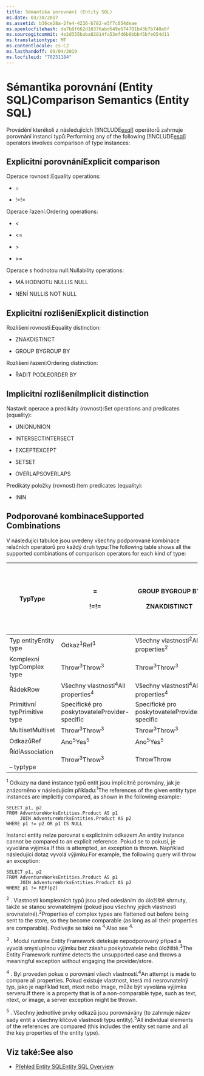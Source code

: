 ```yaml
---
title: Sémantika porovnání (Entity SQL)
ms.date: 03/30/2017
ms.assetid: b36ce28a-2fe4-4236-b782-e5f7c054deae
ms.openlocfilehash: da7b8f662d10376abd649e674701b43b7b740a6f
ms.sourcegitcommit: 4e2d355baba82814fa53efd6b8bbb45bfe054d11
ms.translationtype: MT
ms.contentlocale: cs-CZ
ms.lasthandoff: 09/04/2019
ms.locfileid: "70251184"
---
```

# <a name="comparison-semantics-entity-sql"></a><span data-ttu-id="4ebda-102">Sémantika porovnání (Entity SQL)</span><span class="sxs-lookup"><span data-stu-id="4ebda-102">Comparison Semantics (Entity SQL)</span></span>
<span data-ttu-id="4ebda-103">Provádění kterékoli z následujících [!INCLUDE[esql](../../../../../../includes/esql-md.md)] operátorů zahrnuje porovnání instancí typů:</span><span class="sxs-lookup"><span data-stu-id="4ebda-103">Performing any of the following [!INCLUDE[esql](../../../../../../includes/esql-md.md)] operators involves comparison of type instances:</span></span>  
  
## <a name="explicit-comparison"></a><span data-ttu-id="4ebda-104">Explicitní porovnání</span><span class="sxs-lookup"><span data-stu-id="4ebda-104">Explicit comparison</span></span>  
 <span data-ttu-id="4ebda-105">Operace rovnosti:</span><span class="sxs-lookup"><span data-stu-id="4ebda-105">Equality operations:</span></span>  
  
- =  
  
- <span data-ttu-id="4ebda-106">!=</span><span class="sxs-lookup"><span data-stu-id="4ebda-106">!=</span></span>  
  
 <span data-ttu-id="4ebda-107">Operace řazení:</span><span class="sxs-lookup"><span data-stu-id="4ebda-107">Ordering operations:</span></span>  
  
- <  
  
- \<=  
  
- \>  
  
- \>=  
  
 <span data-ttu-id="4ebda-108">Operace s hodnotou null:</span><span class="sxs-lookup"><span data-stu-id="4ebda-108">Nullability operations:</span></span>  
  
- <span data-ttu-id="4ebda-109">MÁ HODNOTU NULL</span><span class="sxs-lookup"><span data-stu-id="4ebda-109">IS NULL</span></span>  
  
- <span data-ttu-id="4ebda-110">NENÍ NULL</span><span class="sxs-lookup"><span data-stu-id="4ebda-110">IS NOT NULL</span></span>  
  
## <a name="explicit-distinction"></a><span data-ttu-id="4ebda-111">Explicitní rozlišení</span><span class="sxs-lookup"><span data-stu-id="4ebda-111">Explicit distinction</span></span>  
 <span data-ttu-id="4ebda-112">Rozlišení rovnosti:</span><span class="sxs-lookup"><span data-stu-id="4ebda-112">Equality distinction:</span></span>  
  
- <span data-ttu-id="4ebda-113">ZNAK</span><span class="sxs-lookup"><span data-stu-id="4ebda-113">DISTINCT</span></span>  
  
- <span data-ttu-id="4ebda-114">GROUP BY</span><span class="sxs-lookup"><span data-stu-id="4ebda-114">GROUP BY</span></span>  
  
 <span data-ttu-id="4ebda-115">Rozlišení řazení:</span><span class="sxs-lookup"><span data-stu-id="4ebda-115">Ordering distinction:</span></span>  
  
- <span data-ttu-id="4ebda-116">ŘADIT PODLE</span><span class="sxs-lookup"><span data-stu-id="4ebda-116">ORDER BY</span></span>  
  
## <a name="implicit-distinction"></a><span data-ttu-id="4ebda-117">Implicitní rozlišení</span><span class="sxs-lookup"><span data-stu-id="4ebda-117">Implicit distinction</span></span>  
 <span data-ttu-id="4ebda-118">Nastavit operace a predikáty (rovnost):</span><span class="sxs-lookup"><span data-stu-id="4ebda-118">Set operations and predicates (equality):</span></span>  
  
- <span data-ttu-id="4ebda-119">UNION</span><span class="sxs-lookup"><span data-stu-id="4ebda-119">UNION</span></span>  
  
- <span data-ttu-id="4ebda-120">INTERSECT</span><span class="sxs-lookup"><span data-stu-id="4ebda-120">INTERSECT</span></span>  
  
- <span data-ttu-id="4ebda-121">EXCEPT</span><span class="sxs-lookup"><span data-stu-id="4ebda-121">EXCEPT</span></span>  
  
- <span data-ttu-id="4ebda-122">SET</span><span class="sxs-lookup"><span data-stu-id="4ebda-122">SET</span></span>  
  
- <span data-ttu-id="4ebda-123">OVERLAPS</span><span class="sxs-lookup"><span data-stu-id="4ebda-123">OVERLAPS</span></span>  
  
 <span data-ttu-id="4ebda-124">Predikáty položky (rovnost):</span><span class="sxs-lookup"><span data-stu-id="4ebda-124">Item predicates (equality):</span></span>  
  
- <span data-ttu-id="4ebda-125">IN</span><span class="sxs-lookup"><span data-stu-id="4ebda-125">IN</span></span>  
  
## <a name="supported-combinations"></a><span data-ttu-id="4ebda-126">Podporované kombinace</span><span class="sxs-lookup"><span data-stu-id="4ebda-126">Supported Combinations</span></span>  
 <span data-ttu-id="4ebda-127">V následující tabulce jsou uvedeny všechny podporované kombinace relačních operátorů pro každý druh typu:</span><span class="sxs-lookup"><span data-stu-id="4ebda-127">The following table shows all the supported combinations of comparison operators for each kind of type:</span></span>  
  
|<span data-ttu-id="4ebda-128">**Typ**</span><span class="sxs-lookup"><span data-stu-id="4ebda-128">**Type**</span></span>|**=**<br /><br /> <span data-ttu-id="4ebda-129">**\!=**</span><span class="sxs-lookup"><span data-stu-id="4ebda-129">**!=**</span></span>|<span data-ttu-id="4ebda-130">**GROUP BY**</span><span class="sxs-lookup"><span data-stu-id="4ebda-130">**GROUP BY**</span></span><br /><br /> <span data-ttu-id="4ebda-131">**ZNAK**</span><span class="sxs-lookup"><span data-stu-id="4ebda-131">**DISTINCT**</span></span>|<span data-ttu-id="4ebda-132">**UNION**</span><span class="sxs-lookup"><span data-stu-id="4ebda-132">**UNION**</span></span><br /><br /> <span data-ttu-id="4ebda-133">**INTERSECT**</span><span class="sxs-lookup"><span data-stu-id="4ebda-133">**INTERSECT**</span></span><br /><br /> <span data-ttu-id="4ebda-134">**EXCEPT**</span><span class="sxs-lookup"><span data-stu-id="4ebda-134">**EXCEPT**</span></span><br /><br /> <span data-ttu-id="4ebda-135">**SET**</span><span class="sxs-lookup"><span data-stu-id="4ebda-135">**SET**</span></span><br /><br /> <span data-ttu-id="4ebda-136">**OVERLAPS**</span><span class="sxs-lookup"><span data-stu-id="4ebda-136">**OVERLAPS**</span></span>|<span data-ttu-id="4ebda-137">**IN**</span><span class="sxs-lookup"><span data-stu-id="4ebda-137">**IN**</span></span>|<span data-ttu-id="4ebda-138">**<   <=**</span><span class="sxs-lookup"><span data-stu-id="4ebda-138">**<   <=**</span></span><br /><br /> <span data-ttu-id="4ebda-139">**>   >=**</span><span class="sxs-lookup"><span data-stu-id="4ebda-139">**>   >=**</span></span>|<span data-ttu-id="4ebda-140">**ORDER BY**</span><span class="sxs-lookup"><span data-stu-id="4ebda-140">**ORDER BY**</span></span>|<span data-ttu-id="4ebda-141">**MÁ HODNOTU NULL**</span><span class="sxs-lookup"><span data-stu-id="4ebda-141">**IS NULL**</span></span><br /><br /> <span data-ttu-id="4ebda-142">**NENÍ NULL**</span><span class="sxs-lookup"><span data-stu-id="4ebda-142">**IS NOT NULL**</span></span>|  
|-|-|-|-|-|-|-|-|  
|<span data-ttu-id="4ebda-143">Typ entity</span><span class="sxs-lookup"><span data-stu-id="4ebda-143">Entity type</span></span>|<span data-ttu-id="4ebda-144">Odkaz<sup>1</sup></span><span class="sxs-lookup"><span data-stu-id="4ebda-144">Ref<sup>1</sup></span></span>|<span data-ttu-id="4ebda-145">Všechny vlastnosti<sup>2</sup></span><span class="sxs-lookup"><span data-stu-id="4ebda-145">All properties<sup>2</sup></span></span>|<span data-ttu-id="4ebda-146">Všechny vlastnosti<sup>2</sup></span><span class="sxs-lookup"><span data-stu-id="4ebda-146">All properties<sup>2</sup></span></span>|<span data-ttu-id="4ebda-147">Všechny vlastnosti<sup>2</sup></span><span class="sxs-lookup"><span data-stu-id="4ebda-147">All properties<sup>2</sup></span></span>|<span data-ttu-id="4ebda-148">Throw<sup>3</sup></span><span class="sxs-lookup"><span data-stu-id="4ebda-148">Throw<sup>3</sup></span></span>|<span data-ttu-id="4ebda-149">Throw<sup>3</sup></span><span class="sxs-lookup"><span data-stu-id="4ebda-149">Throw<sup>3</sup></span></span>|<span data-ttu-id="4ebda-150">Odkaz<sup>1</sup></span><span class="sxs-lookup"><span data-stu-id="4ebda-150">Ref<sup>1</sup></span></span>|  
|<span data-ttu-id="4ebda-151">Komplexní typ</span><span class="sxs-lookup"><span data-stu-id="4ebda-151">Complex type</span></span>|<span data-ttu-id="4ebda-152">Throw<sup>3</sup></span><span class="sxs-lookup"><span data-stu-id="4ebda-152">Throw<sup>3</sup></span></span>|<span data-ttu-id="4ebda-153">Throw<sup>3</sup></span><span class="sxs-lookup"><span data-stu-id="4ebda-153">Throw<sup>3</sup></span></span>|<span data-ttu-id="4ebda-154">Throw<sup>3</sup></span><span class="sxs-lookup"><span data-stu-id="4ebda-154">Throw<sup>3</sup></span></span>|<span data-ttu-id="4ebda-155">Throw<sup>3</sup></span><span class="sxs-lookup"><span data-stu-id="4ebda-155">Throw<sup>3</sup></span></span>|<span data-ttu-id="4ebda-156">Throw<sup>3</sup></span><span class="sxs-lookup"><span data-stu-id="4ebda-156">Throw<sup>3</sup></span></span>|<span data-ttu-id="4ebda-157">Throw<sup>3</sup></span><span class="sxs-lookup"><span data-stu-id="4ebda-157">Throw<sup>3</sup></span></span>|<span data-ttu-id="4ebda-158">Throw<sup>3</sup></span><span class="sxs-lookup"><span data-stu-id="4ebda-158">Throw<sup>3</sup></span></span>|  
|<span data-ttu-id="4ebda-159">Řádek</span><span class="sxs-lookup"><span data-stu-id="4ebda-159">Row</span></span>|<span data-ttu-id="4ebda-160">Všechny vlastnosti<sup>4</sup></span><span class="sxs-lookup"><span data-stu-id="4ebda-160">All properties<sup>4</sup></span></span>|<span data-ttu-id="4ebda-161">Všechny vlastnosti<sup>4</sup></span><span class="sxs-lookup"><span data-stu-id="4ebda-161">All properties<sup>4</sup></span></span>|<span data-ttu-id="4ebda-162">Všechny vlastnosti<sup>4</sup></span><span class="sxs-lookup"><span data-stu-id="4ebda-162">All properties<sup>4</sup></span></span>|<span data-ttu-id="4ebda-163">Throw<sup>3</sup></span><span class="sxs-lookup"><span data-stu-id="4ebda-163">Throw<sup>3</sup></span></span>|<span data-ttu-id="4ebda-164">Throw<sup>3</sup></span><span class="sxs-lookup"><span data-stu-id="4ebda-164">Throw<sup>3</sup></span></span>|<span data-ttu-id="4ebda-165">Všechny vlastnosti<sup>4</sup></span><span class="sxs-lookup"><span data-stu-id="4ebda-165">All properties<sup>4</sup></span></span>|<span data-ttu-id="4ebda-166">Throw<sup>3</sup></span><span class="sxs-lookup"><span data-stu-id="4ebda-166">Throw<sup>3</sup></span></span>|  
|<span data-ttu-id="4ebda-167">Primitivní typ</span><span class="sxs-lookup"><span data-stu-id="4ebda-167">Primitive type</span></span>|<span data-ttu-id="4ebda-168">Specifické pro poskytovatele</span><span class="sxs-lookup"><span data-stu-id="4ebda-168">Provider-specific</span></span>|<span data-ttu-id="4ebda-169">Specifické pro poskytovatele</span><span class="sxs-lookup"><span data-stu-id="4ebda-169">Provider-specific</span></span>|<span data-ttu-id="4ebda-170">Specifické pro poskytovatele</span><span class="sxs-lookup"><span data-stu-id="4ebda-170">Provider-specific</span></span>|<span data-ttu-id="4ebda-171">Specifické pro poskytovatele</span><span class="sxs-lookup"><span data-stu-id="4ebda-171">Provider-specific</span></span>|<span data-ttu-id="4ebda-172">Specifické pro poskytovatele</span><span class="sxs-lookup"><span data-stu-id="4ebda-172">Provider-specific</span></span>|<span data-ttu-id="4ebda-173">Specifické pro poskytovatele</span><span class="sxs-lookup"><span data-stu-id="4ebda-173">Provider-specific</span></span>|<span data-ttu-id="4ebda-174">Specifické pro poskytovatele</span><span class="sxs-lookup"><span data-stu-id="4ebda-174">Provider-specific</span></span>|  
|<span data-ttu-id="4ebda-175">Multiset</span><span class="sxs-lookup"><span data-stu-id="4ebda-175">Multiset</span></span>|<span data-ttu-id="4ebda-176">Throw<sup>3</sup></span><span class="sxs-lookup"><span data-stu-id="4ebda-176">Throw<sup>3</sup></span></span>|<span data-ttu-id="4ebda-177">Throw<sup>3</sup></span><span class="sxs-lookup"><span data-stu-id="4ebda-177">Throw<sup>3</sup></span></span>|<span data-ttu-id="4ebda-178">Throw<sup>3</sup></span><span class="sxs-lookup"><span data-stu-id="4ebda-178">Throw<sup>3</sup></span></span>|<span data-ttu-id="4ebda-179">Throw<sup>3</sup></span><span class="sxs-lookup"><span data-stu-id="4ebda-179">Throw<sup>3</sup></span></span>|<span data-ttu-id="4ebda-180">Throw<sup>3</sup></span><span class="sxs-lookup"><span data-stu-id="4ebda-180">Throw<sup>3</sup></span></span>|<span data-ttu-id="4ebda-181">Throw<sup>3</sup></span><span class="sxs-lookup"><span data-stu-id="4ebda-181">Throw<sup>3</sup></span></span>|<span data-ttu-id="4ebda-182">Throw<sup>3</sup></span><span class="sxs-lookup"><span data-stu-id="4ebda-182">Throw<sup>3</sup></span></span>|  
|<span data-ttu-id="4ebda-183">Odkazů</span><span class="sxs-lookup"><span data-stu-id="4ebda-183">Ref</span></span>|<span data-ttu-id="4ebda-184">Ano<sup>5</sup></span><span class="sxs-lookup"><span data-stu-id="4ebda-184">Yes<sup>5</sup></span></span>|<span data-ttu-id="4ebda-185">Ano<sup>5</sup></span><span class="sxs-lookup"><span data-stu-id="4ebda-185">Yes<sup>5</sup></span></span>|<span data-ttu-id="4ebda-186">Ano<sup>5</sup></span><span class="sxs-lookup"><span data-stu-id="4ebda-186">Yes<sup>5</sup></span></span>|<span data-ttu-id="4ebda-187">Ano<sup>5</sup></span><span class="sxs-lookup"><span data-stu-id="4ebda-187">Yes<sup>5</sup></span></span>|<span data-ttu-id="4ebda-188">Throw</span><span class="sxs-lookup"><span data-stu-id="4ebda-188">Throw</span></span>|<span data-ttu-id="4ebda-189">Throw</span><span class="sxs-lookup"><span data-stu-id="4ebda-189">Throw</span></span>|<span data-ttu-id="4ebda-190">Ano<sup>5</sup></span><span class="sxs-lookup"><span data-stu-id="4ebda-190">Yes<sup>5</sup></span></span>|  
|<span data-ttu-id="4ebda-191">Řídí</span><span class="sxs-lookup"><span data-stu-id="4ebda-191">Association</span></span><br /><br /> <span data-ttu-id="4ebda-192">– typ</span><span class="sxs-lookup"><span data-stu-id="4ebda-192">type</span></span>|<span data-ttu-id="4ebda-193">Throw<sup>3</sup></span><span class="sxs-lookup"><span data-stu-id="4ebda-193">Throw<sup>3</sup></span></span>|<span data-ttu-id="4ebda-194">Throw</span><span class="sxs-lookup"><span data-stu-id="4ebda-194">Throw</span></span>|<span data-ttu-id="4ebda-195">Throw</span><span class="sxs-lookup"><span data-stu-id="4ebda-195">Throw</span></span>|<span data-ttu-id="4ebda-196">Throw</span><span class="sxs-lookup"><span data-stu-id="4ebda-196">Throw</span></span>|<span data-ttu-id="4ebda-197">Throw<sup>3</sup></span><span class="sxs-lookup"><span data-stu-id="4ebda-197">Throw<sup>3</sup></span></span>|<span data-ttu-id="4ebda-198">Throw<sup>3</sup></span><span class="sxs-lookup"><span data-stu-id="4ebda-198">Throw<sup>3</sup></span></span>|<span data-ttu-id="4ebda-199">Throw<sup>3</sup></span><span class="sxs-lookup"><span data-stu-id="4ebda-199">Throw<sup>3</sup></span></span>|  
  
 <span data-ttu-id="4ebda-200"><sup>1</sup> Odkazy na dané instance typů entit jsou implicitně porovnány, jak je znázorněno v následujícím příkladu:</span><span class="sxs-lookup"><span data-stu-id="4ebda-200"><sup>1</sup>The references of the given entity type instances are implicitly compared, as shown in the following example:</span></span>  
  
```  
SELECT p1, p2   
FROM AdventureWorksEntities.Product AS p1   
     JOIN AdventureWorksEntities.Product AS p2   
WHERE p1 != p2 OR p1 IS NULL  
```  
  
 <span data-ttu-id="4ebda-201">Instanci entity nelze porovnat s explicitním odkazem.</span><span class="sxs-lookup"><span data-stu-id="4ebda-201">An entity instance cannot be compared to an explicit reference.</span></span> <span data-ttu-id="4ebda-202">Pokud se to pokusí, je vyvolána výjimka.</span><span class="sxs-lookup"><span data-stu-id="4ebda-202">If this is attempted, an exception is thrown.</span></span> <span data-ttu-id="4ebda-203">Například následující dotaz vyvolá výjimku:</span><span class="sxs-lookup"><span data-stu-id="4ebda-203">For example, the following query will throw an exception:</span></span>  
  
```  
SELECT p1, p2   
FROM AdventureWorksEntities.Product AS p1   
     JOIN AdventureWorksEntities.Product AS p2   
WHERE p1 != REF(p2)  
```  
  
 <span data-ttu-id="4ebda-204"><sup>2</sup> . Vlastnosti komplexních typů jsou před odesláním do úložiště shrnuty, takže se stanou srovnatelnými (pokud jsou všechny jejich vlastnosti srovnatelné).</span><span class="sxs-lookup"><span data-stu-id="4ebda-204"><sup>2</sup>Properties of complex types are flattened out before being sent to the store, so they become comparable (as long as all their properties are comparable).</span></span> <span data-ttu-id="4ebda-205">Podívejte se také na <sup>4.</sup></span><span class="sxs-lookup"><span data-stu-id="4ebda-205">Also see <sup>4.</sup></span></span>  
  
 <span data-ttu-id="4ebda-206"><sup>3</sup> . Modul runtime Entity Framework detekuje nepodporovaný případ a vyvolá smysluplnou výjimku bez zásahu poskytovatele nebo úložiště.</span><span class="sxs-lookup"><span data-stu-id="4ebda-206"><sup>3</sup>The Entity Framework runtime detects the unsupported case and throws a meaningful exception without engaging the provider/store.</span></span>  
  
 <span data-ttu-id="4ebda-207"><sup>4</sup> . Byl proveden pokus o porovnání všech vlastností.</span><span class="sxs-lookup"><span data-stu-id="4ebda-207"><sup>4</sup>An attempt is made to compare all properties.</span></span> <span data-ttu-id="4ebda-208">Pokud existuje vlastnost, která má nesrovnatelný typ, jako je například text, ntext nebo Image, může být vyvolána výjimka serveru.</span><span class="sxs-lookup"><span data-stu-id="4ebda-208">If there is a property that is of a non-comparable type, such as text, ntext, or image, a server exception might be thrown.</span></span>  
  
 <span data-ttu-id="4ebda-209"><sup>5</sup> . Všechny jednotlivé prvky odkazů jsou porovnávány (to zahrnuje název sady entit a všechny klíčové vlastnosti typu entity).</span><span class="sxs-lookup"><span data-stu-id="4ebda-209"><sup>5</sup>All individual elements of the references are compared (this includes the entity set name and all the key properties of the entity type).</span></span>  
  
## <a name="see-also"></a><span data-ttu-id="4ebda-210">Viz také:</span><span class="sxs-lookup"><span data-stu-id="4ebda-210">See also</span></span>

- [<span data-ttu-id="4ebda-211">Přehled Entity SQL</span><span class="sxs-lookup"><span data-stu-id="4ebda-211">Entity SQL Overview</span></span>](entity-sql-overview.md)
